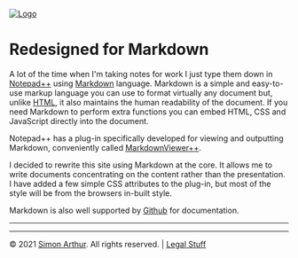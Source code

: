 <script src="https://www.simonarthur.co.uk/includes/scripts/md-page.js"></script>

[![Logo](https://www.simonarthur.co.uk/includes/images/anomis66_jack.png "Keep It Simple, Simon")][home]





Redesigned for Markdown
======================

A lot of the time when I'm taking notes for work I just type them down in [Notepad++](https://notepad-plus-plus.org/) using [Markdown](https://www.markdownguide.org/) language.  Markdown is a simple and easy-to-use markup language you can use to format virtually any document but, unlike [HTML](https://www.w3.org/standards/webdesign/htmlcss), it also maintains the human readability of the document.  If you need Markdown to perform extra functions you can embed HTML, CSS and JavaScript directly into the document.

Notepad++ has a plug-in specifically developed for viewing and outputting Markdown, conveniently called [MarkdownViewer++](https://github.com/nea/MarkdownViewerPlusPlus).

I decided to rewrite this site using Markdown at the core.  It allows me to write documents concentrating on the content rather than the presentation.  I have added a few simple CSS attributes to the plug-in, but most of the style will be from the browsers in-built style.

Markdown is also well supported by [Github](https://github.com/) for documentation.





------

<ul id="myNavbar" class="columns"></ul>
<script src="https://www.simonarthur.co.uk/includes/scripts/navigation.news.js"></script>

------

&copy; 2021 [Simon Arthur][home].  All rights reserved. | [Legal Stuff][legal]

[home]: <https://www.simonarthur.co.uk/> "Keep It Simple, Simon"
[legal]: <https://www.simonarthur.co.uk/legal.html> "Legal Stuff"